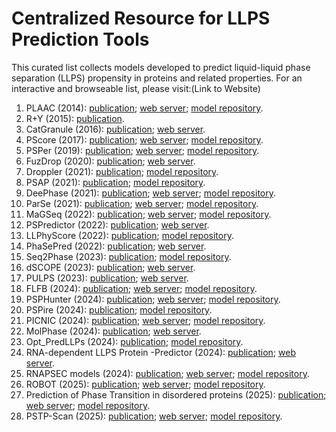 
<!-- README.md is generated from README.Rmd. Please edit that file -->

# Centralized Resource for LLPS Prediction Tools

This curated list collects models developed to predict liquid-liquid
phase separation (LLPS) propensity in proteins and related properties.
For an interactive and browseable list, please visit:(Link to Website)

1.  PLAAC (2014):
    [publication](https://doi.org/10.1093/bioinformatics/btu310); [web
    server](http://plaac.wi.mit.edu/); [model
    repository](https://github.com/whitehead/plaac).
2.  R+Y (2015):
    [publication](https://doi.org/10.1146/annurev-biochem-060614-034325).
3.  CatGranule (2016):
    [publication](https://doi.org/10.1016/j.celrep.2016.05.076); [web
    server](http://s.tartaglialab.com/update_submission/849477/95be051a01).
4.  PScore (2017): [publication](https://doi.org/10.7554/eLife.31486);
    [web
    server](https://pound.med.utoronto.ca/~JFKlab/Software/psp.htm);
    [model repository](https://github.com/haocai1992/PScore-online).
5.  PSPer (2019):
    [publication](https://doi.org/10.1093/bioinformatics/btz274); [web
    server](https://www.bio2byte.be/b2btools/psp/); [model
    repository](https://pypi.org/project/b2bTools/).
6.  FuzDrop (2020):
    [publication](https://doi.org/10.1073/pnas.2007670117); [web
    server](https://fuzdrop.bio.unipd.it/predictor).
7.  Droppler (2021):
    [publication](https://doi.org/10.1093/bioinformatics/btab350);
    [model
    repository](https://bitbucket.org/grogdrinker/droppler/src/master/).
8.  PSAP (2021):
    [publication](https://doi.org/10.1016/j.celrep.2021.108705); [model
    repository](https://github.com/Guido497/phase-separation/tree/master/predict_using_pretrained_model).
9.  DeePhase (2021):
    [publication](https://doi.org/10.1073/pnas.2019053118); [web
    server](https://deephase.ch.cam.ac.uk/); [model
    repository](https://github.com/kadiliissaar/DeePhase/tree/main/__PREDICT).
10. ParSe (2021): [publication](https://doi.org/10.1002/pro.4756); [web
    server](https://stevewhitten.github.io/Parse_v2_web/); [model
    repository](https://github.com/stevewhitten/ParSe_v2/tree/main).
11. MaGSeq (2022): [publication](https://doi.org/10.1093/nar/gkac279);
    [web
    server](https://grapes.msl.ubc.ca/submit?session=2EC4AFB9378A65C1FFBEFFF890EA485B);
    [model repository](https://github.com/ekuec/2020_grapes_server).
12. PSPredictor (2022):
    [publication](https://doi.org/10.1186/s12859-022-04599-w); [web
    server](http://www.pkumdl.cn:8000/PSPredictor/).
13. LLPhyScore (2022):
    [publication](https://doi.org/10.3390/biom12081131); [model
    repository](https://github.com/julie-forman-kay-lab/LLPhyScore).
14. PhaSePred (2022):
    [publication](https://doi.org/10.1073/pnas.2115369119); [web
    server](http://predict.phasep.pro/).
15. Seq2Phase (2023):
    [publication](https://doi.org/10.1093/bioadv/vbad189); [model
    repository](https://github.com/IwasakiLab/Seq2Phase).
16. dSCOPE (2023): [publication](https://doi.org/10.1093/bib/bbac550);
    [web server](http://dscope.omicsbio.info/).
17. PULPS (2023): [publication](https://doi.org/10.1093/bib/bbad009);
    [web server](http://pulps.zbiolab.cn/).
18. FLFB (2024): [publication](https://doi.org/10.1002/pro.4927); [web
    server](http://bio-comp.ucas.ac.cn/onlineserver/FLFB/); [model
    repository](https://github.com/ucaszqzhang/FLFB).
19. PSPHunter (2024):
    [publication](https://doi.org/10.1038/s41467-024-46901-9); [web
    server](http://psphunter.stemcellding.org/); [model
    repository](https://github.com/jsun9003/PSPHunter).
20. PSPire (2024):
    [publication](https://doi.org/10.1038/s41467-024-46445-y); [model
    repository](https://github.com/TongjiZhanglab/PSPire).
21. PICNIC (2024):
    [publication](https://doi.org/10.1038/s41467-024-55089-x); [web
    server](https://picnic.cd-code.org/); [model
    repository](https://git.mpi-cbg.de/tothpetroczylab/picnic).
22. MolPhase (2024):
    [publication](https://doi.org/10.1038/s44318-024-00090-9); [web
    server](https://molphase.sbs.ntu.edu.sg/).
23. Opt_PredLLPs (2024):
    [publication](https://doi.org/10.1093/bib/bbae528); [model
    repository](https://github.com/Zhou-Yetong/Opt_PredLLPS).
24. RNA-dependent LLPS Protein -Predictor (2024):
    [publication](https://doi.org/10.1002/pmic.202400044); [web
    server](http://rpp.lin-group.cn/webserver.php).
25. RNAPSEC models (2024):
    [publication](https://doi.org/10.1186/s12859-024-05764-z); [web
    server](https://colab.research.google.com/drive/13n6yXMnmtuKbZ6imWzPfv4M_k3ZxVgHI#scrollTo=qoSvAlcNoqEn);
    [model repository](https://github.com/ycu-iil/RNAPSEC).
26. ROBOT (2025):
    [publication](https://doi.org/10.1186/s13059-025-03497-7); [web
    server](https://tools.tartaglialab.com/catgranule2); [model
    repository](https://github.com/tartaglialabIIT/catGRANULE2.0).
27. Prediction of Phase Transition in disordered proteins (2025):
    [publication](https://doi.org/10.1073/pnas.2417920122); [web
    server](https://colab.research.google.com/github/KULL-Centre/_2024_buelow_PSpred/blob/main/PSLab.ipynb#scrollTo=0F7WtrIChg-F);
    [model
    repository](https://github.com/KULL-Centre/_2024_buelow_PSpred/tree/main/models).
28. PSTP-Scan (2025):
    [publication](https://doi.org/10.1093/bib/bbaf171); [web
    server](http://www.pstp.online/); [model
    repository](https://github.com/Morvan98/PSTP?tab=readme-ov-file).
